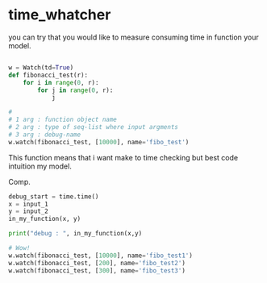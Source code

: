 # time_whatcher
you can try that you would like to measure consuming time in function your model.


```python

w = Watch(td=True)
def fibonacci_test(r):
    for i in range(0, r):
        for j in range(0, r):
            j

# 
# 1 arg : function object name 
# 2 arg : type of seq-list where input argments 
# 3 arg : debug-name
w.watch(fibonacci_test, [10000], name='fibo_test')
```

This function means that i want make to time checking but best code intuition my model.<br>

Comp.
```python
debug_start = time.time()
x = input_1
y = input_2
in_my_function(x, y)

print("debug : ", in_my_function(x,y)
```

``` python
# Wow!
w.watch(fibonacci_test, [10000], name='fibo_test1')
w.watch(fibonacci_test, [200], name='fibo_test2')
w.watch(fibonacci_test, [300], name='fibo_test3')
```
